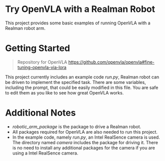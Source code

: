 # Try OpenVLA with a Realman Robot 

This project provides some basic examples of running OpenVLA with a Realman robot arm. 

# Getting Started

> Repository for OpenVLA https://github.com/openvla/openvla#fine-tuning-openvla-via-lora

This project currently includes an example code *run.py*, Realman robot can be driven to implement the specified task. There are some variables, including the prompt, that could be easily modified in this file. You are safe to edit them as you like to see how great OpenVLA works.

# Additional Notes

 - *robotic_arm_package* is the package to drive a Realman robot.
 - All packages required for OpenVLA are also needed to run this project.
 - In the example code, namely *run.py*, an Intel RealSence camera is used. The directory named *camera* includes the package for driving it. There is no need to install any additional packages for the camera if you  are using a Intel RealSence camera.
